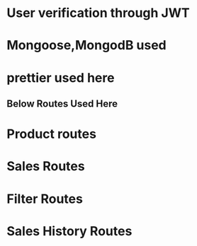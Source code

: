 # User verification through JWT

# Mongoose,MongodB used

# prettier used here

## Below Routes Used Here

# Product routes

# Sales Routes

# Filter Routes

# Sales History Routes

